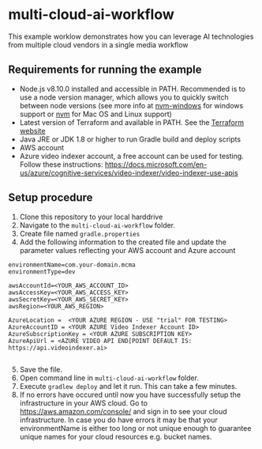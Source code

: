 # multi-cloud-ai-workflow

This example worklow demonstrates how you can leverage AI technologies from multiple cloud vendors in a single media workflow


## Requirements for running the example
* Node.js v8.10.0 installed and accessible in PATH. Recommended is to use a node version manager, which allows you to quickly switch between node versions (see more info at [nvm-windows](https://github.com/coreybutler/nvm-windows) for windows support or [nvm](https://github.com/creationix/nvm) for Mac OS and Linux support)
* Latest version of Terraform and available in PATH. See the [Terraform website](https://www.terraform.io/)
* Java JRE or JDK 1.8 or higher to run Gradle build and deploy scripts
* AWS account
* Azure video indexer account, a free account can be used for testing. Follow these instructions: https://docs.microsoft.com/en-us/azure/cognitive-services/video-indexer/video-indexer-use-apis


## Setup procedure
1. Clone this repository to your local harddrive
2. Navigate to the `multi-cloud-ai-workflow` folder.
3. Create file named `gradle.properties`
4. Add the following information to the created file and update the parameter values reflecting your AWS account and Azure account 
```
environmentName=com.your-domain.mcma
environmentType=dev

awsAccountId=<YOUR_AWS_ACCOUNT_ID>
awsAccessKey=<YOUR_AWS_ACCESS_KEY>
awsSecretKey=<YOUR_AWS_SECRET_KEY>
awsRegion=<YOUR_AWS_REGION>

AzureLocation =  <YOUR AZURE REGION - USE "trial" FOR TESTING>
AzureAccountID = <YOUR AZURE Video Indexer Account ID> 
AzureSubscriptionKey = <YOUR AZURE SUBSCRIPTION KEY>
AzureApiUrl = <AZURE VIDEO API END[POINT DEFAULT IS: https://api.videoindexer.ai>


```

5. Save the file.
6. Open command line in `multi-cloud-ai-workflow` folder.
7. Execute `gradlew deploy` and let it run. This can take a few minutes.
8. If no errors have occured until now you have successfully setup the infrastructure in your AWS cloud. Go to https://aws.amazon.com/console/ and sign in to see your cloud infrastructure. In case you do have errors it may be that your environmentName is either too long or not unique enough to guarantee unique names for your cloud resources e.g. bucket names.
